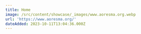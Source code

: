 ```yaml
---
title: Home
image: /src/content/showcase/_images/www.aoresma.org.webp
url: 'https://www.aoresma.org/'
dateAdded: 2023-10-11T13:04:36.000Z
---
```


